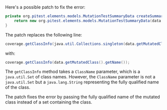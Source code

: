Here's a possible patch to fix the error:
```java
private org.pitest.elements.models.MutationTestSummaryData createSummaryData(final org.pitest.coverage.CoverageDatabase coverage, final org.pitest.mutationtest.ClassMutationResults data) {
    return new org.pitest.elements.models.MutationTestSummaryData(data.getFileName(), data.getMutations(), coverage.getClassInfo(data.getMutatedClass().getName()));
}
```
The patch replaces the following line:
```java
coverage.getClassInfo(java.util.Collections.singleton(data.getMutatedClass()));
```
with:
```java
coverage.getClassInfo(data.getMutatedClass().getName());
```
The `getClassInfo` method takes a `ClassName` parameter, which is a `java.util.Set` of class names. However, the `ClassName` parameter is not a `java.util.Set` but a `java.lang.String` representing the fully qualified name of the class.

The patch fixes the error by passing the fully qualified name of the mutated class instead of a set containing the class.